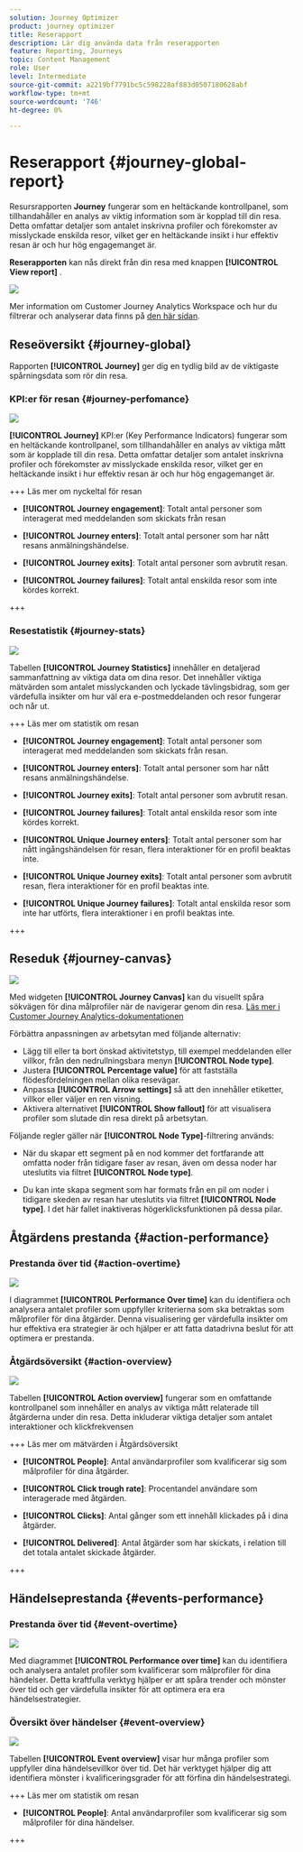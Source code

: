 ```yaml
---
solution: Journey Optimizer
product: journey optimizer
title: Reserapport
description: Lär dig använda data från reserapporten
feature: Reporting, Journeys
topic: Content Management
role: User
level: Intermediate
source-git-commit: a2219bf7791bc5c598228af883d0507180628abf
workflow-type: tm+mt
source-wordcount: '746'
ht-degree: 0%

---
```


# Reserapport {#journey-global-report}

Resursrapporten **Journey** fungerar som en heltäckande kontrollpanel, som tillhandahåller en analys av viktig information som är kopplad till din resa. Detta omfattar detaljer som antalet inskrivna profiler och förekomster av misslyckade enskilda resor, vilket ger en heltäckande insikt i hur effektiv resan är och hur hög engagemanget är.

**Reserapporten** kan nås direkt från din resa med knappen **[!UICONTROL View report]** .

![](assets/gs-cja-report-3.png)

Mer information om Customer Journey Analytics Workspace och hur du filtrerar och analyserar data finns på [den här sidan](https://experienceleague.adobe.com/en/docs/analytics-platform/using/cja-workspace/home).

## Reseöversikt {#journey-global}

Rapporten **[!UICONTROL Journey]** ger dig en tydlig bild av de viktigaste spårningsdata som rör din resa.

### KPI:er för resan {#journey-perfomance}

![](assets/cja-journey-kpis.png)

**[!UICONTROL Journey]** KPI:er (Key Performance Indicators) fungerar som en heltäckande kontrollpanel, som tillhandahåller en analys av viktiga mått som är kopplade till din resa. Detta omfattar detaljer som antalet inskrivna profiler och förekomster av misslyckade enskilda resor, vilket ger en heltäckande insikt i hur effektiv resan är och hur hög engagemanget är.

+++ Läs mer om nyckeltal för resan

* **[!UICONTROL Journey engagement]**: Totalt antal personer som interagerat med meddelanden som skickats från resan

* **[!UICONTROL Journey enters]**: Totalt antal personer som har nått resans anmälningshändelse.

* **[!UICONTROL Journey exits]**: Totalt antal personer som avbrutit resan.

* **[!UICONTROL Journey failures]**: Totalt antal enskilda resor som inte kördes korrekt.

+++

### Resestatistik {#journey-stats}

![](assets/cja-journey-stats.png)

Tabellen **[!UICONTROL Journey Statistics]** innehåller en detaljerad sammanfattning av viktiga data om dina resor. Det innehåller viktiga mätvärden som antalet misslyckanden och lyckade tävlingsbidrag, som ger värdefulla insikter om hur väl era e-postmeddelanden och resor fungerar och når ut.

+++ Läs mer om statistik om resan

* **[!UICONTROL Journey engagement]**: Totalt antal personer som interagerat med meddelanden som skickats från resan.

* **[!UICONTROL Journey enters]**: Totalt antal personer som har nått resans anmälningshändelse.

* **[!UICONTROL Journey exits]**: Totalt antal personer som avbrutit resan.

* **[!UICONTROL Journey failures]**: Totalt antal enskilda resor som inte kördes korrekt.

* **[!UICONTROL Unique Journey enters]**: Totalt antal personer som har nått ingångshändelsen för resan, flera interaktioner för en profil beaktas inte.

* **[!UICONTROL Unique Journey exits]**: Totalt antal personer som avbrutit resan, flera interaktioner för en profil beaktas inte.

* **[!UICONTROL Unique Journey failures]**: Totalt antal enskilda resor som inte har utförts, flera interaktioner i en profil beaktas inte.

+++

## Reseduk {#journey-canvas}

![](assets/cja-journey-canvas.png)

Med widgeten **[!UICONTROL Journey Canvas]** kan du visuellt spåra sökvägen för dina målprofiler när de navigerar genom din resa. [Läs mer i Customer Journey Analytics-dokumentationen](https://experienceleague.adobe.com/en/docs/analytics-platform/using/cja-workspace/visualizations/journey-canvas/journey-canvas)

Förbättra anpassningen av arbetsytan med följande alternativ:

* Lägg till eller ta bort önskad aktivitetstyp, till exempel meddelanden eller villkor, från den nedrullningsbara menyn **[!UICONTROL Node type]**.
* Justera **[!UICONTROL Percentage value]** för att fastställa flödesfördelningen mellan olika resevägar.
* Anpassa **[!UICONTROL Arrow settings]** så att den innehåller etiketter, villkor eller väljer en ren visning.
* Aktivera alternativet **[!UICONTROL Show fallout]** för att visualisera profiler som slutade din resa direkt på arbetsytan.

Följande regler gäller när **[!UICONTROL Node Type]**-filtrering används:

* När du skapar ett segment på en nod kommer det fortfarande att omfatta noder från tidigare faser av resan, även om dessa noder har uteslutits via filtret **[!UICONTROL Node type]**.

* Du kan inte skapa segment som har formats från en pil om noder i tidigare skeden av resan har uteslutits via filtret **[!UICONTROL Node type]**. I det här fallet inaktiveras högerklicksfunktionen på dessa pilar.

## Åtgärdens prestanda {#action-performance}

### Prestanda över tid {#action-overtime}

![](assets/cja-journey-action-performance.png)

I diagrammet **[!UICONTROL Performance Over time]** kan du identifiera och analysera antalet profiler som uppfyller kriterierna som ska betraktas som målprofiler för dina åtgärder. Denna visualisering ger värdefulla insikter om hur effektiva era strategier är och hjälper er att fatta datadrivna beslut för att optimera er prestanda.

### Åtgärdsöversikt {#action-overview}

![](assets/cja-journey-action-overview.png)

Tabellen **[!UICONTROL Action overview]** fungerar som en omfattande kontrollpanel som innehåller en analys av viktiga mått relaterade till åtgärderna under din resa. Detta inkluderar viktiga detaljer som antalet interaktioner och klickfrekvensen

+++ Läs mer om mätvärden i Åtgärdsöversikt

* **[!UICONTROL People]**: Antal användarprofiler som kvalificerar sig som målprofiler för dina åtgärder.

* **[!UICONTROL Click trough rate]**: Procentandel användare som interagerade med åtgärden.

* **[!UICONTROL Clicks]**: Antal gånger som ett innehåll klickades på i dina åtgärder.

* **[!UICONTROL Delivered]**: Antal åtgärder som har skickats, i relation till det totala antalet skickade åtgärder.

+++

## Händelseprestanda {#events-performance}

### Prestanda över tid {#event-overtime}

![](assets/cja-journey-performance-event.png)

Med diagrammet **[!UICONTROL Performance over time]** kan du identifiera och analysera antalet profiler som kvalificerar som målprofiler för dina händelser. Detta kraftfulla verktyg hjälper er att spåra trender och mönster över tid och ger värdefulla insikter för att optimera era era händelsestrategier.

### Översikt över händelser {#event-overview}

![](assets/cja-journey-events-overview.png)

Tabellen **[!UICONTROL Event overview]** visar hur många profiler som uppfyller dina händelsevillkor över tid. Det här verktyget hjälper dig att identifiera mönster i kvalificeringsgrader för att förfina din händelsestrategi.

+++ Läs mer om statistik om resan

* **[!UICONTROL People]**: Antal användarprofiler som kvalificerar sig som målprofiler för dina händelser.

+++
